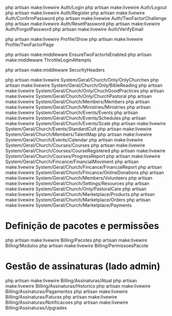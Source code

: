 php artisan make:livewire Auth/Login
php artisan make:livewire Auth/Logout
php artisan make:livewire Auth/Register
php artisan make:livewire Auth/ConfirmPassword
php artisan make:livewire Auth/TwoFactorChallenge
php artisan make:livewire Auth/ResetPassword
php artisan make:livewire Auth/ForgotPassword
php artisan make:livewire Auth/VerifyEmail

php artisan make:livewire Profile/Show
php artisan make:livewire Profile/TwoFactorPage

php artisan make:middleware EnsureTwoFactorIsEnabled
php artisan make:middleware ThrottleLoginAttempts

 php artisan make:middleware SecurityHeaders


php artisan make:livewire System/Geral/Church/Only/OnlyChurches
php artisan make:livewire System/Geral/Church/Only/BibleReading
php artisan make:livewire System/Geral/Church/Only/ChuchGoodPractices
php artisan make:livewire System/Geral/Church/Only/ChurchPastoral
php artisan make:livewire System/Geral/Church/Members/Members
php artisan make:livewire System/Geral/Church/Ministries/Ministries
php artisan make:livewire System/Geral/Church/Events/Events
php artisan make:livewire System/Geral/Church/Events/Schedules
php artisan make:livewire System/Geral/Church/Events/Scale
php artisan make:livewire System/Geral/Church/Events/StandardCult
php artisan make:livewire System/Geral/Church/Members/TalentMap
php artisan make:livewire System/Geral/Church/Events/Calendar
php artisan make:livewire System/Geral/Church/Courses/Courses
php artisan make:livewire System/Geral/Church/Courses/CourseRegistered
php artisan make:livewire System/Geral/Church/Courses/ProgressReport
php artisan make:livewire System/Geral/Church/Fincance/FinancialMoviment
php artisan make:livewire System/Geral/Church/Fincance/FinancialReport
php artisan make:livewire System/Geral/Church/Fincance/OnlineDonations
php artisan make:livewire System/Geral/Church/Members/Volunteers
php artisan make:livewire System/Geral/Church/Settings/Resources
php artisan make:livewire System/Geral/Church/Only/PastoralCare
php artisan make:livewire System/Geral/Church/Marketplace/Products
php artisan make:livewire System/Geral/Church/Marketplace/Orders
php artisan make:livewire System/Geral/Church/Marketplace/Payments





# Definição de pacotes e permissões
php artisan make:livewire Billing/Pacotes
php artisan make:livewire Billing/Modulos
php artisan make:livewire Billing/PermissoesPacote

# Gestão de assinaturas (lado admin)
php artisan make:livewire Billing/Assinaturas/Atual
php artisan make:livewire Billing/Assinaturas/Historico
php artisan make:livewire Billing/Assinaturas/Pagamentos
php artisan make:livewire Billing/Assinaturas/Faturas
php artisan make:livewire Billing/Assinaturas/Notificacoes
php artisan make:livewire Billing/Assinaturas/Upgrades
